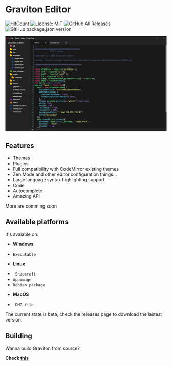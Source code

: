# Graviton Editor

[![HitCount](http://hits.dwyl.io/https://github.com/marc2332/https://github.com/Graviton-Code-Editor/Graviton-App.svg)](http://hits.dwyl.io/https://github.com/marc2332/https://github.com/Graviton-Code-Editor/Graviton-App)
[![License: MIT](https://img.shields.io/badge/License-MIT-yellow.svg)](https://github.com/Graviton-Code-Editor/Graviton-App/blob/master/LICENSE.md)
![GitHub All Releases](https://img.shields.io/github/downloads/Graviton-Code-Editor/Graviton-App/total.svg?style=plastic)
![GitHub package.json version](https://img.shields.io/github/package-json/v/Graviton-Code-Editor/Graviton-App.svg)

![example screenshoot](example.jpg)

Features
---
- Themes
- Plugins
- Full compatibility with CodeMirror existing themes
- Zen Mode and other editor  configuration things...
- Large language syntax highlighting support
- Code 
- Autocomplete 
- Amazing API 

More are comming soon

Available platforms
---
It's avaiable on:

- **Windows**
 * ```Executable```
- **Linux**
 * ` Snapcraft`
 * `Appimage`
 * `Debian package `
- **MacOS**
 * ` DMG file`

The current state is beta, check the releases page to download the lastest version. 

Building
---
Wanna build Graviton from source?

**Check [this](BUILDING.md)**



